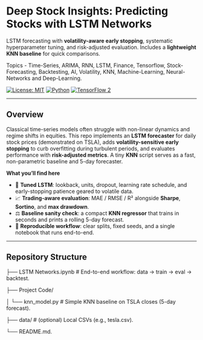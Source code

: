 # Deep Stock Insights: Predicting Stocks with LSTM Networks

LSTM forecasting with **volatility-aware early stopping**, systematic hyperparameter tuning, and risk-adjusted evaluation. Includes a **lightweight KNN baseline** for quick comparisons.

Topics - Time-Series, ARIMA, RNN, LSTM, Finance, Tensorflow, Stock-Forecasting, Backtesting, AI, Volatility, KNN, Machine-Learning, Neural-Networks and Deep-Learning.


[![License: MIT](https://img.shields.io/badge/License-MIT-green.svg)](#license)
[![Python](https://img.shields.io/badge/Python-3.8%2B-blue.svg)](#requirements)
[![TensorFlow 2](https://img.shields.io/badge/TensorFlow-2.x-orange.svg)](#requirements)

---

## Overview

Classical time-series models often struggle with non-linear dynamics and regime shifts in equities. This repo implements an **LSTM forecaster** for daily stock prices (demonstrated on TSLA), adds **volatility-sensitive early stopping** to curb overfitting during turbulent periods, and evaluates performance with **risk-adjusted metrics**. A tiny **KNN** script serves as a fast, non-parametric baseline and 5-day forecaster.

**What you’ll find here**

- 🧠 **Tuned LSTM**: lookback, units, dropout, learning rate schedule, and early-stopping patience geared to volatile data.
- 📈 **Trading-aware evaluation**: MAE / RMSE / R² alongside **Sharpe**, **Sortino**, and **max drawdown**.
- ⚖️ **Baseline sanity check**: a compact **KNN regressor** that trains in seconds and prints a rolling 5-day forecast.
- 🔁 **Reproducible workflow**: clear splits, fixed seeds, and a single notebook that runs end-to-end.

---

## Repository Structure

├── LSTM Networks.ipynb # End-to-end workflow: data → train → eval → backtest.

├── Project Code/

│ └── knn_model.py # Simple KNN baseline on TSLA closes (5-day forecast).

├── data/ # (optional) Local CSVs (e.g., tesla.csv).

└── README.md.
